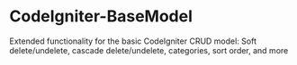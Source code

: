 # CodeIgniter-BaseModel
Extended functionality for the basic CodeIgniter CRUD model: Soft delete/undelete, cascade delete/undelete, categories, sort order, and more
